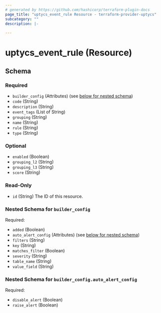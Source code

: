 ```yaml
---
# generated by https://github.com/hashicorp/terraform-plugin-docs
page_title: "uptycs_event_rule Resource - terraform-provider-uptycs"
subcategory: ""
description: |-
  
---
```


# uptycs_event_rule (Resource)





<!-- schema generated by tfplugindocs -->
## Schema

### Required

- `builder_config` (Attributes) (see [below for nested schema](#nestedatt--builder_config))
- `code` (String)
- `description` (String)
- `event_tags` (List of String)
- `grouping` (String)
- `name` (String)
- `rule` (String)
- `type` (String)

### Optional

- `enabled` (Boolean)
- `grouping_l2` (String)
- `grouping_l3` (String)
- `score` (String)

### Read-Only

- `id` (String) The ID of this resource.

<a id="nestedatt--builder_config"></a>
### Nested Schema for `builder_config`

Required:

- `added` (Boolean)
- `auto_alert_config` (Attributes) (see [below for nested schema](#nestedatt--builder_config--auto_alert_config))
- `filters` (String)
- `key` (String)
- `matches_filter` (Boolean)
- `severity` (String)
- `table_name` (String)
- `value_field` (String)

<a id="nestedatt--builder_config--auto_alert_config"></a>
### Nested Schema for `builder_config.auto_alert_config`

Required:

- `disable_alert` (Boolean)
- `raise_alert` (Boolean)


